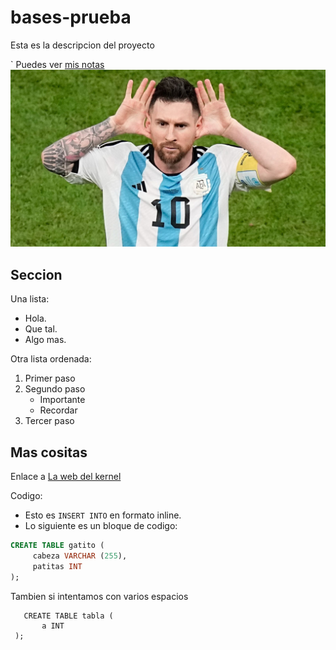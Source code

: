 # bases-prueba
Esta es la descripcion del proyecto

`
Puedes ver [mis notas](/directorio/mis-notas.md)
![La mejor imagen de Linux](messi.jpeg)

## Seccion
Una lista:
- Hola.
- Que tal.
- Algo mas.

Otra lista ordenada:
1. Primer paso
2. Segundo paso
     - Importante
     - Recordar
3. Tercer paso

## Mas cositas
Enlace a [La web del kernel](https://kernel.org)

Codigo:

- Esto es `INSERT INTO` en formato inline.
- Lo siguiente es un bloque de codigo:

```sql
CREATE TABLE gatito (
     cabeza VARCHAR (255),
     patitas INT
);
```

Tambien si intentamos con varios espacios

       CREATE TABLE tabla (
           a INT
     );
```
